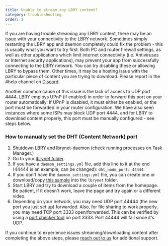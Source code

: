 ```yaml
---
title: Unable to stream any LBRY content?
category: troubleshooting
order: 2
---
```


If you are having trouble streaming any LBRY content, there may be an issue with your connectivity to the LBRY network. Sometimes simply restarting the LBRY app and daemon completely could fix the problem - this is usually what you want to try first. Both PC and router firewall settings, as well as other applications which limit internet connectivity (i.e. Antiviruses or Internet security applications), may prevent your app from successfully connecting to the LBRY network. You can try disabling these or allowing LBRY to bypass them. Other times, it may be a hosting issue with the particular piece of content you are trying to download. Please report in the #help channel on [Discord](https://chat.lbry.io).  

Another common cause of this issue is the lack of access to UDP port 4444. LBRY employs UPnP (if enabled) in order to forward this port on your router automatically. If UPnP is disabled, it must either be enabled, or the port must be forwarded in your router configuration.  We have also seen instances where some ISPs may block UDP port 4444, and for LBRY to download content properly, this port must be manually configured - see steps below.  

### How to manually set the DHT (Content Network) port

1. Shutdown LBRY and lbrynet-daemon (check running processes on Task Manager.)
2. Go to your [lbrynet folder](https://lbry.io/faq/lbry-directories).
3. If you have a `daemon_settings.yml` file, add this line to it at the end (44444 is an example, can be changed): `dht_node_port: 44444`.
4. If you don't have the `daemon_settings.yml` file, you can create one or download/copy [this sample](https://goo.gl/a5uJq5) into the `lbrynet` folder.
5. Start LBRY and try to download a couple of items from the homepage. Be patient, if it doesn't work, leave the page and try again or a different video.
6. Depending on your network, you may need UDP port 44444 (the new port you just set up) forwarded. Also, for file sharing to work properly, you may need TCP port 3333 open/forwarded. This can be verified by using a [port checker tool](http://www.canyouseeme.org) on port 3333. Port 44444 will fail since it's UDP.

If you continue to experience issues streaming/downloading content after completing the above steps, please [reach out to us](https://lbry.io/faq/how-to-report-bugs) for additional support.
